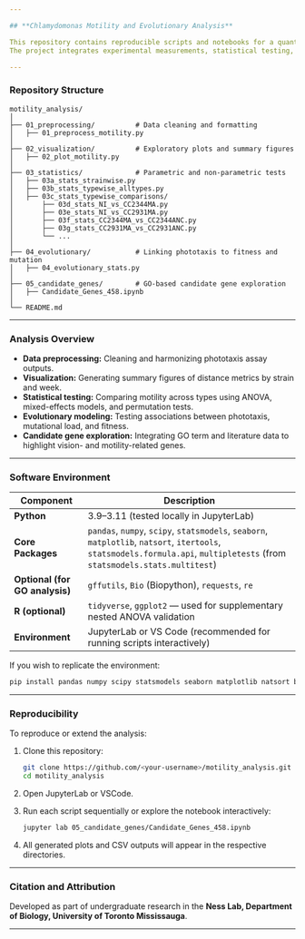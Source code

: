 ```yaml
---

## **Chlamydomonas Motility and Evolutionary Analysis**

This repository contains reproducible scripts and notebooks for a quantitative and evolutionary analysis of motility and phototaxis in *Chlamydomonas reinhardtii*.
The project integrates experimental measurements, statistical testing, and evolutionary modeling to examine how mutational variance and fitness relate to phototactic performance across mutation accumulation (MA) and natural isolate (NI) strains.

---
```


### **Repository Structure**

```
motility_analysis/
│
├── 01_preprocessing/          # Data cleaning and formatting
│   ├── 01_preprocess_motility.py
│
├── 02_visualization/          # Exploratory plots and summary figures
│   ├── 02_plot_motility.py
│
├── 03_statistics/             # Parametric and non-parametric tests
│   ├── 03a_stats_strainwise.py
│   ├── 03b_stats_typewise_alltypes.py
│   ├── 03c_stats_typewise_comparisons/
│       ├── 03d_stats_NI_vs_CC2344MA.py
│       ├── 03e_stats_NI_vs_CC2931MA.py
│       ├── 03f_stats_CC2344MA_vs_CC2344ANC.py
│       ├── 03g_stats_CC2931MA_vs_CC2931ANC.py
│       └── ...
│
├── 04_evolutionary/           # Linking phototaxis to fitness and mutation
│   ├── 04_evolutionary_stats.py
│
├── 05_candidate_genes/        # GO-based candidate gene exploration
│   ├── Candidate_Genes_458.ipynb
│
└── README.md
```

---

### **Analysis Overview**

* **Data preprocessing:** Cleaning and harmonizing phototaxis assay outputs.
* **Visualization:** Generating summary figures of distance metrics by strain and week.
* **Statistical testing:** Comparing motility across types using ANOVA, mixed-effects models, and permutation tests.
* **Evolutionary modeling:** Testing associations between phototaxis, mutational load, and fitness.
* **Candidate gene exploration:** Integrating GO term and literature data to highlight vision- and motility-related genes.

---

### **Software Environment**

| Component                      | Description                                                                                                                                                                 |
| ------------------------------ | --------------------------------------------------------------------------------------------------------------------------------------------------------------------------- |
| **Python**                     | 3.9–3.11 (tested locally in JupyterLab)                                                                                                                                     |
| **Core Packages**              | `pandas`, `numpy`, `scipy`, `statsmodels`, `seaborn`, `matplotlib`, `natsort`, `itertools`, `statsmodels.formula.api`, `multipletests` (from `statsmodels.stats.multitest`) |
| **Optional (for GO analysis)** | `gffutils`, `Bio` (Biopython), `requests`, `re`                                                                                                                             |
| **R (optional)**               | `tidyverse`, `ggplot2` — used for supplementary nested ANOVA validation                                                                                                     |
| **Environment**                | JupyterLab or VS Code (recommended for running scripts interactively)                                                                                                       |

If you wish to replicate the environment:

```bash
pip install pandas numpy scipy statsmodels seaborn matplotlib natsort biopython gffutils
```

---

### **Reproducibility**

To reproduce or extend the analysis:

1. Clone this repository:

   ```bash
   git clone https://github.com/<your-username>/motility_analysis.git
   cd motility_analysis
   ```
2. Open JupyterLab or VSCode.
3. Run each script sequentially or explore the notebook interactively:

   ```bash
   jupyter lab 05_candidate_genes/Candidate_Genes_458.ipynb
   ```
4. All generated plots and CSV outputs will appear in the respective directories.

---

### **Citation and Attribution**

Developed as part of undergraduate research in the
**Ness Lab, Department of Biology, University of Toronto Mississauga**.

---
